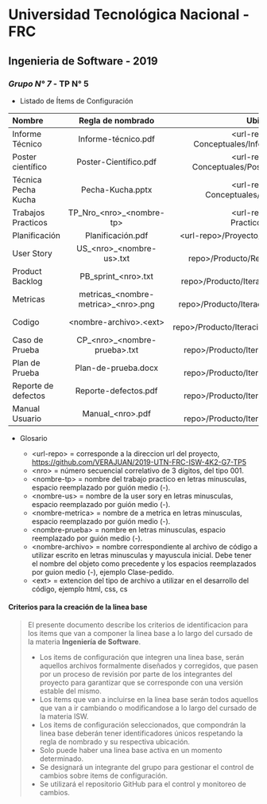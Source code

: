 # Universidad Tecnológica Nacional - FRC
## Ingenieria de Software - 2019
### *Grupo N° 7* - TP N° 5

* Listado de Ítems de Configuración

| Nombre  | Regla de nombrado  | Ubicación física |
| :------------ |:---------------:| -----:|
| Informe Técnico | Informe-técnico.pdf | \<url-repo\>/Trabajos Conceptuales/Informe Técnico |
| Poster científico | Poster-Científico.pdf | \<url-repo\>/Trabajos Conceptuales/Poster Científico |
| Técnica Pecha Kucha | Pecha-Kucha.pptx | \<url-repo\>/Trabajos Conceptuales/Pecha Kucha |
| Trabajos Practicos | TP_Nro_\<nro\>_\<nombre-tp\> | \<url-repo\>/Trabajos Practicos/Evaluables |
| Planificación | Planificación.pdf | \<url-repo\>/Proyecto/Planificación |
| User Story | US_\<nro\>_\<nombre-us\>.txt | \<url-repo\>/Producto/Requerimientos |
| Product Backlog | PB_sprint_\<nro\>.txt | \<url-repo\>/Producto/Iteracion/Backlog |
| Metricas | metricas_\<nombre-metrica\>_\<nro\>.png | \<url-repo\>/Producto/Iteracion/Metricas |
| Codigo | \<nombre-archivo\>.\<ext\> | \<url-repo\>/Producto/Iteracion/Desarrollo |
| Caso de Prueba | CP_\<nro\>_\<nombre-prueba\>.txt | \<url-repo\>/Producto/Iteracion/Testing |
| Plan de Prueba | Plan-de-prueba.docx | \<url-repo\>/Producto/Iteracion/Testing |
| Reporte de defectos | Reporte-defectos.pdf | \<url-repo\>/Producto/Iteracion/Testing |
| Manual Usuario | Manual_\<nro\>.pdf | \<url-repo\>/Producto/Iteracion/Manual |


* Glosario

    * \<url-repo\> = corresponde a la direccion url del proyecto, https://github.com/VERAJUAN/2019-UTN-FRC-ISW-4K2-G7-TP5
    * \<nro\> = número secuencial correlativo de 3 dígitos, del tipo 001.
    * \<nombre-tp\> = nombre del trabajo practico en letras minusculas, espacio reemplazado por guión medio (-).
    * \<nombre-us\> = nombre de la user sory en letras minusculas, espacio reemplazado por guión medio (-).
    * \<nombre-metrica\> = nombre de a metrica en letras minusculas, espacio reemplazado por guión medio (-).
    * \<nombre-prueba\> = nombre en letras minusculas, espacio reemplazado por guión medio (-).
    * \<nombre-archivo\> = nombre correspondiente al archivo de código a utilizar escrito en letras minusculas y mayuscula inicial. Debe tener el nombre del objeto como precedente y los espacios reemplazados por guion medio (-), ejemplo Clase-pedido.
    * \<ext\> = extencion del tipo de archivo a utilizar en el desarrollo del código, ejemplo html, css, cs


#### Criterios para la creación de la linea base

>El presente documento describe los criterios de identificacion para los items que van a componer la linea base a lo largo del cursado de la materia **Ingeniería de Software**.
>
>* Los items de configuración que integren una linea base, serán aquellos archivos formalmente diseñados y corregidos, que pasen por un proceso de revisión por parte de los integrantes del proyecto para garantizar que se corresponde con una versión estable del mismo.
>* Los items que van a incluirse en la linea base serán todos aquellos que van a ir cambiando o modificandose a lo largo del cursado de la materia ISW.
>* Los items de configuración seleccionados, que compondrán la linea base deberán tener identificadores únicos respetando la regla de nombrado y su respectiva ubicación.
>* Solo puede haber una linea base activa en un momento determinado.
>* Se designará un integrante del grupo para gestionar el control de cambios sobre items de configuración.
>* Se utilizará el repositorio GitHub para el control y monitoreo de cambios.
	
